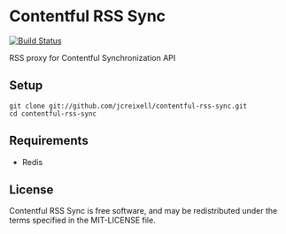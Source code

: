 Contentful RSS Sync
===================

[![Build Status](https://travis-ci.org/jcreixell/contentful-sync-rss.png?branch=master)](https://travis-ci.org/jcreixell/contentful-sync-rss)

RSS proxy for Contentful Synchronization API

Setup
-----

    git clone git://github.com/jcreixell/contentful-rss-sync.git
    cd contentful-rss-sync

Requirements
------------

* Redis


License
-------

Contentful RSS Sync is free software, and may be redistributed under the terms
specified in the MIT-LICENSE file.
